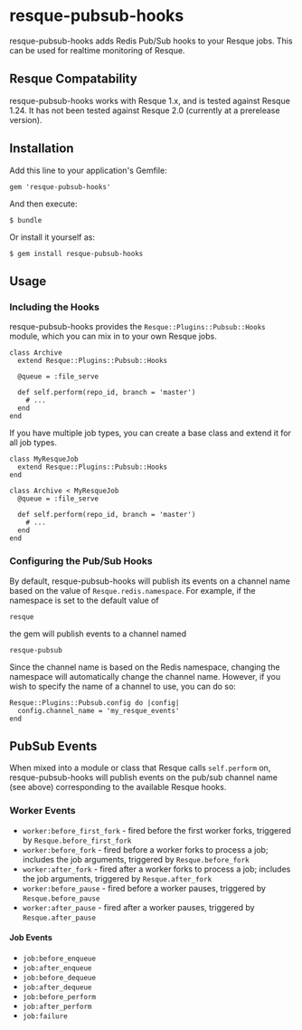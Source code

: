 resque-pubsub-hooks
===================

resque-pubsub-hooks adds Redis Pub/Sub hooks to your Resque jobs. This can be used for realtime monitoring of Resque.

Resque Compatability
--------------------

resque-pubsub-hooks works with Resque 1.x, and is tested against Resque 1.24. It has not been tested against Resque 2.0 (currently at a prerelease version).

Installation
------------

Add this line to your application's Gemfile:

    gem 'resque-pubsub-hooks'

And then execute:

    $ bundle

Or install it yourself as:

    $ gem install resque-pubsub-hooks

Usage
-----

### Including the Hooks

resque-pubsub-hooks provides the `Resque::Plugins::Pubsub::Hooks` module, which you can mix in to your own Resque jobs.

    class Archive
      extend Resque::Plugins::Pubsub::Hooks

      @queue = :file_serve

      def self.perform(repo_id, branch = 'master')
        # ...
      end
    end

If you have multiple job types, you can create a base class and extend it for all job types.

    class MyResqueJob
      extend Resque::Plugins::Pubsub::Hooks
    end

    class Archive < MyResqueJob
      @queue = :file_serve

      def self.perform(repo_id, branch = 'master')
        # ...
      end
    end

### Configuring the Pub/Sub Hooks

By default, resque-pubsub-hooks will publish its events on a channel name based on the value of `Resque.redis.namespace`. For example, if the namespace is set to the default value of

    resque

the gem will publish events to a channel named

    resque-pubsub

Since the channel name is based on the Redis namespace, changing the namespace will automatically change the channel name. However, if you wish to specify the name of a channel to use, you can do so:

    Resque::Plugins::Pubsub.config do |config|
      config.channel_name = 'my_resque_events'
    end

PubSub Events
-------------

When mixed into a module or class that Resque calls `self.perform` on, resque-pubsub-hooks will publish events on the pub/sub channel name (see above) corresponding to the available Resque hooks.

### Worker Events

  * `worker:before_first_fork` - fired before the first worker forks, triggered by `Resque.before_first_fork`
  * `worker:before_fork` - fired before a worker forks to process a job; includes the job arguments, triggered by `Resque.before_fork`
  * `worker:after_fork` - fired after a worker forks to process a job; includes the job arguments, triggered by `Resque.after_fork`
  * `worker:before_pause` - fired before a worker pauses, triggered by `Resque.before_pause`
  * `worker:after_pause` - fired after a worker pauses, triggered by `Resque.after_pause`

#### Job Events

  * `job:before_enqueue`
  * `job:after_enqueue`
  * `job:before_dequeue`
  * `job:after_dequeue`
  * `job:before_perform`
  * `job:after_perform`
  * `job:failure`
